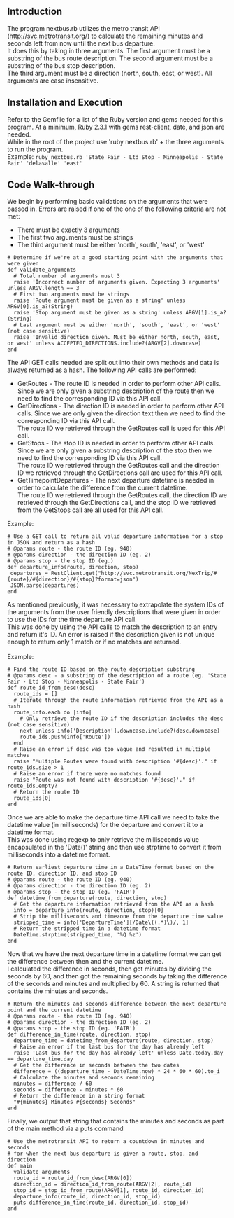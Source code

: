 ## Introduction
The program nextbus.rb utilizes the metro transit API (http://svc.metrotransit.org/) to calculate the remaining minutes and seconds left from now until the next bus departure. <br />
It does this by taking in three arguments. The first argument must be a substring of the bus route description. The second argument must be a substring of the bus stop description. <br />
The third argument must be a direction (north, south, east, or west). All arguments are case insensitive.

## Installation and Execution
Refer to the Gemfile for a list of the Ruby version and gems needed for this program. At a minimum, Ruby 2.3.1 with gems rest-client, date, and json are needed.<br />
While in the root of the project use 'ruby nextbus.rb' + the three arguments to run the program. <br />
Example: `ruby nextbus.rb 'State Fair - Ltd Stop - Minneapolis - State Fair' 'delasalle' 'east'`

## Code Walk-through
We begin by performing basic validations on the arguments that were passed in. Errors are raised if one of the one of the following criteria are not met:
* There must be exactly 3 arguments
* The first two arguments must be strings
* The third argument must be either 'north', south', 'east', or 'west'
```
# Determine if we're at a good starting point with the arguments that were given
def validate_arguments
  # Total number of arguments must 3
  raise 'Incorrect number of arguments given. Expecting 3 arguments' unless ARGV.length == 3
  # First two arguments must be strings
  raise 'Route argument must be given as a string' unless ARGV[0].is_a?(String)
  raise 'Stop argument must be given as a string' unless ARGV[1].is_a?(String)
  # Last argument must be either 'north', 'south', 'east', or 'west' (not case sensitive)
  raise 'Invalid direction given. Must be either north, south, east, or west' unless ACCEPTED_DIRECTIONS.include?(ARGV[2].downcase)
end
```
The API GET calls needed are split out into their own methods and data is always returned as a hash. The following API calls are performed:
* GetRoutes - The route ID is needed in order to perform other API calls. Since we are only given a substring description of the route then we need to find the corresponding ID via this API call.
* GetDirections - The direction ID is needed in order to perform other API calls. Since we are only given the direction text then we need to find the corresponding ID via this API call. <br />The route ID we retrieved through the GetRoutes call is used for this API call.
* GetStops - The stop ID is needed in order to perform other API calls. Since we are only given a substring description of the stop then we need to find the corresponding ID via this API call. <br />The route ID we retrieved through the GetRoutes call and the direction ID we retrieved through the GetDirections call are used for this API call.
* GetTimepointDepartures - The next departure datetime is needed in order to calculate the difference from the current datetime. <br />The route ID we retrieved through the GetRoutes call, the direction ID we retrieved through the GetDirections call, and the stop ID we retrieved from the GetStops call are all used for this API call.<br />

Example:
```
# Use a GET call to return all valid departure information for a stop in JSON and return as a hash
# @params route - the route ID (eg. 940)
# @params direction - the direction ID (eg. 2)
# @params stop - the stop ID (eg.)
def departure_info(route, direction, stop)
 departures = RestClient.get("http://svc.metrotransit.org/NexTrip/#{route}/#{direction}/#{stop}?format=json")
 JSON.parse(departures)
end
```
As mentioned previously, it was necessary to extrapolate the system IDs of the arguments from the user friendly descriptions that were given in order to use the IDs for the time departure API call.<br />
This was done by using the API calls to match the description to an entry and return it's ID. An error is raised if the description given is not unique enough to return only 1 match or if no matches are returned. <br />
<br />
Example:
```
# Find the route ID based on the route description substring
# @params desc - a substring of the description of a route (eg. 'State Fair - Ltd Stop - Minneapolis - State Fair')
def route_id_from_desc(desc)
  route_ids = []
  # Iterate through the route information retrieved from the API as a hash
  route_info.each do |info|
    # Only retrieve the route ID if the description includes the desc (not case sensitive)
    next unless info['Description'].downcase.include?(desc.downcase)
    route_ids.push(info['Route'])
  end
  # Raise an error if desc was too vague and resulted in multiple matches
  raise "Multiple Routes were found with description '#{desc}'." if route_ids.size > 1
  # Raise an error if there were no matches found
  raise "Route was not found with description '#{desc}'." if route_ids.empty?
  # Return the route ID
  route_ids[0]
end
```
Once we are able to make the departure time API call we need to take the datetime value (in milliseconds) for the departure and convert it to a datetime format. <br />
This was done using regexp to only retrieve the milliseconds value encapsulated in the 'Date()' string and then use strptime to convert it from milliseconds into a datetime format.
<br />
```
# Return earliest departure time in a DateTime format based on the route ID, direction ID, and stop ID
# @params route - the route ID (eg. 940)
# @params direction - the direction ID (eg. 2)
# @params stop - the stop ID (eg. 'FAIR')
def datetime_from_departure(route, direction, stop)
  # Get the departure information retrieved from the API as a hash
  info = departure_info(route, direction, stop)[0]
  # Strip the milliseconds and timezone from the departure time value
  stripped_time = info['DepartureTime'][/Date\((.*)\)/, 1]
  # Return the stripped time in a datetime format
  DateTime.strptime(stripped_time, '%Q %z')
end
```
Now that we have the next departure time in a datetime format we can get the difference between then and the current datetime. <br />
I calculated the difference in seconds, then got minutes by dividing the seconds by 60, and then got the remaining seconds by taking the difference of the seconds and minutes and multiplied by 60. A string is returned that contains the minutes and seconds.
<br />
```
# Return the minutes and seconds difference between the next departure point and the current datetime
# @params route - the route ID (eg. 940)
# @params direction - the direction ID (eg. 2)
# @params stop - the stop ID (eg. 'FAIR')
def difference_in_time(route, direction, stop)
  departure_time = datetime_from_departure(route, direction, stop)
  # Raise an error if the last bus for the day has already left
  raise 'Last bus for the day has already left' unless Date.today.day == departure_time.day
  # Get the difference in seconds between the two dates
  difference = ((departure_time - DateTime.now) * 24 * 60 * 60).to_i
  # Calculate the minutes and seconds remaining
  minutes = difference / 60
  seconds = difference - minutes * 60
  # Return the difference in a string format
  "#{minutes} Minutes #{seconds} Seconds"
end
```
Finally, we output that string that contains the minutes and seconds as part of the main method via a puts command
```
# Use the metrotransit API to return a countdown in minutes and seconds
# for when the next bus departure is given a route, stop, and direction
def main
  validate_arguments
  route_id = route_id_from_desc(ARGV[0])
  direction_id = direction_id_from_route(ARGV[2], route_id)
  stop_id = stop_id_from_route(ARGV[1], route_id, direction_id)
  departure_info(route_id, direction_id, stop_id)
  puts difference_in_time(route_id, direction_id, stop_id)
end
```
